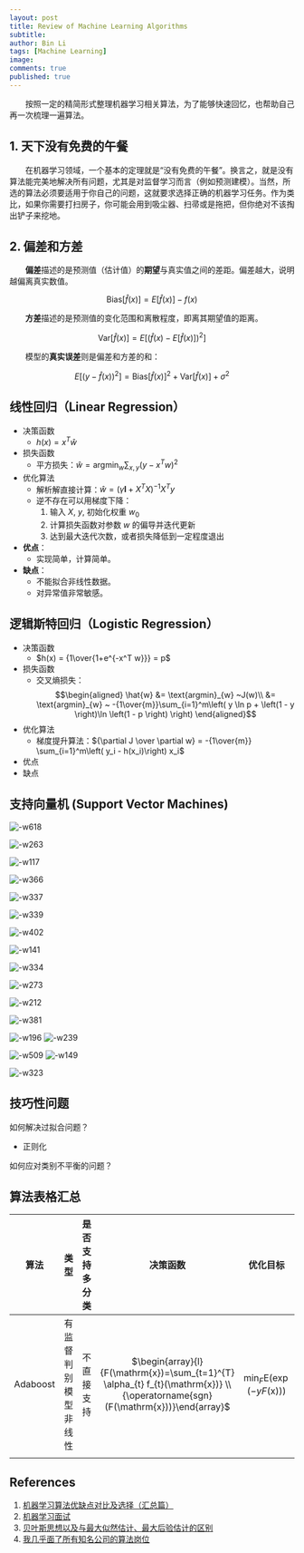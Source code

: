 ```yaml
---
layout: post
title: Review of Machine Learning Algorithms
subtitle: 
author: Bin Li
tags: [Machine Learning]
image: 
comments: true
published: true
---
```


　　按照一定的精简形式整理机器学习相关算法，为了能够快速回忆，也帮助自己再一次梳理一遍算法。

## 1. 天下没有免费的午餐
　　在机器学习领域，一个基本的定理就是“没有免费的午餐”。换言之，就是没有算法能完美地解决所有问题，尤其是对监督学习而言（例如预测建模）。当然，所选的算法必须要适用于你自己的问题，这就要求选择正确的机器学习任务。作为类比，如果你需要打扫房子，你可能会用到吸尘器、扫帚或是拖把，但你绝对不该掏出铲子来挖地。

## 2. 偏差和方差
　　**偏差**描述的是预测值（估计值）的**期望**与真实值之间的差距。偏差越大，说明越偏离真实数值。

$$
\text{Bias}[\hat{f}(x)]=E[\hat{f}(x)]-f(x)
$$

　　**方差**描述的是预测值的变化范围和离散程度，即离其期望值的距离。

$$
\text{Var}[\hat{f}(x)]=E\left[(\hat{f}(x)-E[\hat{f}(x)])^{2}\right]
$$

　　模型的**真实误差**则是偏差和方差的和：

$$
E\left[(y-\hat{f}(x))^{2}\right]=\text{Bias}[\hat{f}(x)]^{2}+\text{Var}[\hat{f}(x)]+\sigma^{2}
$$


## 线性回归（Linear Regression）
* 决策函数
    * $h(x) = x^T \hat{w}$
* 损失函数
    * 平方损失：$\hat{w}=\text{argmin}_{w} \sum_{x, y}\left(y-x^{T} w\right)^{2}$
* 优化算法
    * 解析解直接计算：$\hat { w } = \left( \gamma \mathbf { I } + X ^ { T } X \right) ^ { - 1 } X ^ { T } y$
    * 逆不存在可以用梯度下降：
        1. 输入 $X$, $y$, 初始化权重 $w_0$
        2. 计算损失函数对参数 $w$ 的偏导并迭代更新
        3. 达到最大迭代次数，或者损失降低到一定程度退出
* **优点**：
    * 实现简单，计算简单。
* **缺点**：
    * 不能拟合非线性数据。
    * 对异常值非常敏感。


## 逻辑斯特回归（Logistic Regression）
* 决策函数
    * $h(x) = {1\over{1+e^{-x^T w}}} = p$
* 损失函数
    * 交叉熵损失：$$\begin{aligned}
\hat{w} &= \text{argmin}_{w} ~J(w)\\
&= \text{argmin}_{w} ~ -{1\over{m}}\sum_{i=1}^m\left( y \ln p + \left(1 - y \right)\ln \left(1 - p \right) \right)
\end{aligned}$$
* 优化算法
    * 梯度提升算法：${\partial J \over \partial w} = -{1\over{m}} \sum_{i=1}^m\left( y_i - h(x_i)\right) x_i$
* 优点
* 缺点

## 支持向量机 (Support Vector Machines)
![-w618](/img/media/15612749231809.jpg)

![-w263](/img/media/15612749643713.jpg)

![-w117](/img/media/15612749922825.jpg)

![-w366](/img/media/15612750157391.jpg)

![-w337](/img/media/15612750342905.jpg)

![-w339](/img/media/15612750588158.jpg)

![-w402](/img/media/15612752677609.jpg)

![-w141](/img/media/15612753956158.jpg)

![-w334](/img/media/15612754029374.jpg)

![-w273](/img/media/15612754145383.jpg)

![-w212](/img/media/15612754478836.jpg)

![-w381](/img/media/15612767173872.jpg)

![-w196](/img/media/15612767258395.jpg)
![-w239](/img/media/15612767374694.jpg)


![-w509](/img/media/15612767473244.jpg)
![-w149](/img/media/15612767563019.jpg)

![-w323](/img/media/15612767637714.jpg)


## 技巧性问题
如何解决过拟合问题？
* 正则化

如何应对类别不平衡的问题？


## 算法表格汇总
<div align="center">
<div class="datatable-begin"></div>

| 算法 | 类型 | 是否支持多分类 | 决策函数 | 优化目标 | 求解算法 |
| :-: | :-: | :-: | :-: | :-: | :-: |
| Adaboost | 有监督<br/>判别模型<br/>非线性 | 不直接支持 | $\begin{array}{l}{F(\mathrm{x})=\sum_{t=1}^{T} \alpha_{t} f_{t}(\mathrm{x})} \\ {\operatorname{sgn}(F(\mathrm{x}))}\end{array}$ | $\min _{F} \mathrm{E}(\exp (-y F(\mathrm{x})))$ | 分阶段优化<br/>公式解  |
|  |  |  |  |  |  |

<div class="datatable-end"></div>
</div>

## References
1. [机器学习算法优缺点对比及选择（汇总篇）](https://zhuanlan.zhihu.com/p/46831267)
2. [机器学习面试](http://www.aomanhao.top/2018/09/04/机器学习面试精华/)
3. [贝叶斯思想以及与最大似然估计、最大后验估计的区别](https://blog.csdn.net/ljp812184246/article/details/51176227)
4. [我几乎面了所有知名公司的算法岗位](https://zhuanlan.zhihu.com/p/55698399)